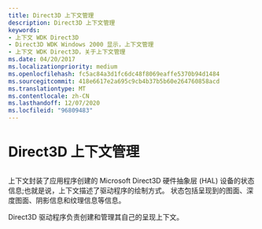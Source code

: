 ```yaml
---
title: Direct3D 上下文管理
description: Direct3D 上下文管理
keywords:
- 上下文 WDK Direct3D
- Direct3D WDK Windows 2000 显示，上下文管理
- 上下文 WDK Direct3D，关于上下文管理
ms.date: 04/20/2017
ms.localizationpriority: medium
ms.openlocfilehash: fc5ac84a3d1fc6dc48f8069eaffe5370b94d1484
ms.sourcegitcommit: 418e6617e2a695c9cb4b37b5b60e264760858acd
ms.translationtype: MT
ms.contentlocale: zh-CN
ms.lasthandoff: 12/07/2020
ms.locfileid: "96809483"
---
```

# <a name="direct3d-context-management"></a>Direct3D 上下文管理


## <span id="ddk_direct3d_context_management_gg"></span><span id="DDK_DIRECT3D_CONTEXT_MANAGEMENT_GG"></span>


上下文封装了应用程序创建的 Microsoft Direct3D 硬件抽象层 (HAL) 设备的状态信息;也就是说，上下文描述了驱动程序的绘制方式。 状态包括呈现到的图面、深度图面、阴影信息和纹理信息等信息。

Direct3D 驱动程序负责创建和管理其自己的呈现上下文。

 

 






